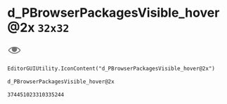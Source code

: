 # d_PBrowserPackagesVisible_hover@2x `32x32`
<img src="/img/d_PBrowserPackagesVisible_hover@2x.png" width=32 height=32>

``` CSharp
EditorGUIUtility.IconContent("d_PBrowserPackagesVisible_hover@2x")
```
```
d_PBrowserPackagesVisible_hover@2x
```
```
374451023310335244
```
